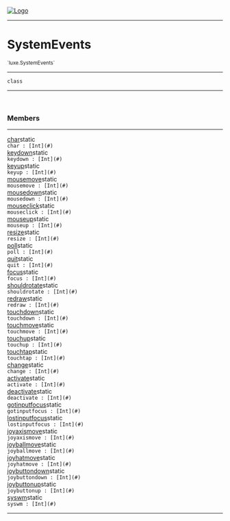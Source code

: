 
[![Logo](../../images/logo.png)](../../api/index.html)

---



<h1>SystemEvents</h1>
<small>`luxe.SystemEvents`</small>



---

`class`

---


&nbsp;
&nbsp;






<h3>Members</h3> <hr/><span class="member apipage">
                <a name="char"><a class="lift" href="#char">char</a></a><span class="inline-block static">static</span><div class="clear"></div><code class="signature apipage">char : [Int](#)</code><br/></span>
            <span class="small_desc_flat"></span><span class="member apipage">
                <a name="keydown"><a class="lift" href="#keydown">keydown</a></a><span class="inline-block static">static</span><div class="clear"></div><code class="signature apipage">keydown : [Int](#)</code><br/></span>
            <span class="small_desc_flat"></span><span class="member apipage">
                <a name="keyup"><a class="lift" href="#keyup">keyup</a></a><span class="inline-block static">static</span><div class="clear"></div><code class="signature apipage">keyup : [Int](#)</code><br/></span>
            <span class="small_desc_flat"></span><span class="member apipage">
                <a name="mousemove"><a class="lift" href="#mousemove">mousemove</a></a><span class="inline-block static">static</span><div class="clear"></div><code class="signature apipage">mousemove : [Int](#)</code><br/></span>
            <span class="small_desc_flat"></span><span class="member apipage">
                <a name="mousedown"><a class="lift" href="#mousedown">mousedown</a></a><span class="inline-block static">static</span><div class="clear"></div><code class="signature apipage">mousedown : [Int](#)</code><br/></span>
            <span class="small_desc_flat"></span><span class="member apipage">
                <a name="mouseclick"><a class="lift" href="#mouseclick">mouseclick</a></a><span class="inline-block static">static</span><div class="clear"></div><code class="signature apipage">mouseclick : [Int](#)</code><br/></span>
            <span class="small_desc_flat"></span><span class="member apipage">
                <a name="mouseup"><a class="lift" href="#mouseup">mouseup</a></a><span class="inline-block static">static</span><div class="clear"></div><code class="signature apipage">mouseup : [Int](#)</code><br/></span>
            <span class="small_desc_flat"></span><span class="member apipage">
                <a name="resize"><a class="lift" href="#resize">resize</a></a><span class="inline-block static">static</span><div class="clear"></div><code class="signature apipage">resize : [Int](#)</code><br/></span>
            <span class="small_desc_flat"></span><span class="member apipage">
                <a name="poll"><a class="lift" href="#poll">poll</a></a><span class="inline-block static">static</span><div class="clear"></div><code class="signature apipage">poll : [Int](#)</code><br/></span>
            <span class="small_desc_flat"></span><span class="member apipage">
                <a name="quit"><a class="lift" href="#quit">quit</a></a><span class="inline-block static">static</span><div class="clear"></div><code class="signature apipage">quit : [Int](#)</code><br/></span>
            <span class="small_desc_flat"></span><span class="member apipage">
                <a name="focus"><a class="lift" href="#focus">focus</a></a><span class="inline-block static">static</span><div class="clear"></div><code class="signature apipage">focus : [Int](#)</code><br/></span>
            <span class="small_desc_flat"></span><span class="member apipage">
                <a name="shouldrotate"><a class="lift" href="#shouldrotate">shouldrotate</a></a><span class="inline-block static">static</span><div class="clear"></div><code class="signature apipage">shouldrotate : [Int](#)</code><br/></span>
            <span class="small_desc_flat"></span><span class="member apipage">
                <a name="redraw"><a class="lift" href="#redraw">redraw</a></a><span class="inline-block static">static</span><div class="clear"></div><code class="signature apipage">redraw : [Int](#)</code><br/></span>
            <span class="small_desc_flat"></span><span class="member apipage">
                <a name="touchdown"><a class="lift" href="#touchdown">touchdown</a></a><span class="inline-block static">static</span><div class="clear"></div><code class="signature apipage">touchdown : [Int](#)</code><br/></span>
            <span class="small_desc_flat"></span><span class="member apipage">
                <a name="touchmove"><a class="lift" href="#touchmove">touchmove</a></a><span class="inline-block static">static</span><div class="clear"></div><code class="signature apipage">touchmove : [Int](#)</code><br/></span>
            <span class="small_desc_flat"></span><span class="member apipage">
                <a name="touchup"><a class="lift" href="#touchup">touchup</a></a><span class="inline-block static">static</span><div class="clear"></div><code class="signature apipage">touchup : [Int](#)</code><br/></span>
            <span class="small_desc_flat"></span><span class="member apipage">
                <a name="touchtap"><a class="lift" href="#touchtap">touchtap</a></a><span class="inline-block static">static</span><div class="clear"></div><code class="signature apipage">touchtap : [Int](#)</code><br/></span>
            <span class="small_desc_flat"></span><span class="member apipage">
                <a name="change"><a class="lift" href="#change">change</a></a><span class="inline-block static">static</span><div class="clear"></div><code class="signature apipage">change : [Int](#)</code><br/></span>
            <span class="small_desc_flat"></span><span class="member apipage">
                <a name="activate"><a class="lift" href="#activate">activate</a></a><span class="inline-block static">static</span><div class="clear"></div><code class="signature apipage">activate : [Int](#)</code><br/></span>
            <span class="small_desc_flat"></span><span class="member apipage">
                <a name="deactivate"><a class="lift" href="#deactivate">deactivate</a></a><span class="inline-block static">static</span><div class="clear"></div><code class="signature apipage">deactivate : [Int](#)</code><br/></span>
            <span class="small_desc_flat"></span><span class="member apipage">
                <a name="gotinputfocus"><a class="lift" href="#gotinputfocus">gotinputfocus</a></a><span class="inline-block static">static</span><div class="clear"></div><code class="signature apipage">gotinputfocus : [Int](#)</code><br/></span>
            <span class="small_desc_flat"></span><span class="member apipage">
                <a name="lostinputfocus"><a class="lift" href="#lostinputfocus">lostinputfocus</a></a><span class="inline-block static">static</span><div class="clear"></div><code class="signature apipage">lostinputfocus : [Int](#)</code><br/></span>
            <span class="small_desc_flat"></span><span class="member apipage">
                <a name="joyaxismove"><a class="lift" href="#joyaxismove">joyaxismove</a></a><span class="inline-block static">static</span><div class="clear"></div><code class="signature apipage">joyaxismove : [Int](#)</code><br/></span>
            <span class="small_desc_flat"></span><span class="member apipage">
                <a name="joyballmove"><a class="lift" href="#joyballmove">joyballmove</a></a><span class="inline-block static">static</span><div class="clear"></div><code class="signature apipage">joyballmove : [Int](#)</code><br/></span>
            <span class="small_desc_flat"></span><span class="member apipage">
                <a name="joyhatmove"><a class="lift" href="#joyhatmove">joyhatmove</a></a><span class="inline-block static">static</span><div class="clear"></div><code class="signature apipage">joyhatmove : [Int](#)</code><br/></span>
            <span class="small_desc_flat"></span><span class="member apipage">
                <a name="joybuttondown"><a class="lift" href="#joybuttondown">joybuttondown</a></a><span class="inline-block static">static</span><div class="clear"></div><code class="signature apipage">joybuttondown : [Int](#)</code><br/></span>
            <span class="small_desc_flat"></span><span class="member apipage">
                <a name="joybuttonup"><a class="lift" href="#joybuttonup">joybuttonup</a></a><span class="inline-block static">static</span><div class="clear"></div><code class="signature apipage">joybuttonup : [Int](#)</code><br/></span>
            <span class="small_desc_flat"></span><span class="member apipage">
                <a name="syswm"><a class="lift" href="#syswm">syswm</a></a><span class="inline-block static">static</span><div class="clear"></div><code class="signature apipage">syswm : [Int](#)</code><br/></span>
            <span class="small_desc_flat"></span>








---

&nbsp;
&nbsp;
&nbsp;
&nbsp;